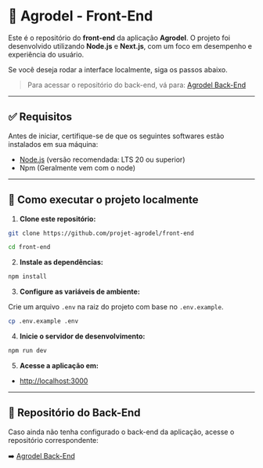 # 🌿 Agrodel - Front-End

Este é o repositório do **front-end** da aplicação **Agrodel**. O projeto foi desenvolvido utilizando **Node.js** e **Next.js**, com um foco em desempenho e experiência do usuário.

Se você deseja rodar a interface localmente, siga os passos abaixo.

> Para acessar o repositório do back-end, vá para: [Agrodel Back-End](https://github.com/projet-agrodel/back-end)

---

## ✅ Requisitos

Antes de iniciar, certifique-se de que os seguintes softwares estão instalados em sua máquina:

* [Node.js](https://nodejs.org/) (versão recomendada: LTS 20 ou superior)
* Npm (Geralmente vem com o node)

---

## 🚀 Como executar o projeto localmente

1. **Clone este repositório:**

```bash
git clone https://github.com/projet-agrodel/front-end

cd front-end
```

2. **Instale as dependências:**

```bash
npm install
```

3. **Configure as variáveis de ambiente:**

Crie um arquivo `.env` na raiz do projeto com base no `.env.example`.

```bash
cp .env.example .env
```

4. **Inicie o servidor de desenvolvimento:**

```bash
npm run dev
```

5. **Acesse a aplicação em:**

- [http://localhost:3000](http://localhost:3000)

---

## 🔗 Repositório do Back-End

Caso ainda não tenha configurado o back-end da aplicação, acesse o repositório correspondente:

➡️ [Agrodel Back-End](https://github.com/projet-agrodel/back-end)
